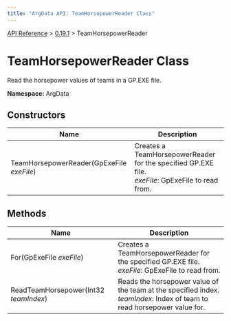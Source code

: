 ```yaml
---
title: "ArgData API: TeamHorsepowerReader Class"
---
```


[API Reference](/argdata/api) &gt; [0.19.1](/argdata/api/0.19.1) &gt; TeamHorsepowerReader

# TeamHorsepowerReader Class

Read the horsepower values of teams in a GP.EXE file.

**Namespace:** ArgData

## Constructors

<table class="table table-bordered table-striped ">
<thead>
  <tr>
    <th>Name</th>
    <th>Description</th>
  </tr>
</thead>
<tbody>
  <tr>
    <td>TeamHorsepowerReader(GpExeFile <em>exeFile</em>)</td>
    <td>Creates a TeamHorsepowerReader for the specified GP.EXE file.<br /><em>exeFile</em>: GpExeFile to read from.<br /></td>
  </tr>
</tbody>
</table>


## Methods

<table class="table table-bordered table-striped ">
<thead>
  <tr>
    <th>Name</th>
    <th>Description</th>
  </tr>
</thead>
<tbody>
  <tr>
    <td>For(GpExeFile <em>exeFile</em>)</td>
    <td>Creates a TeamHorsepowerReader for the specified GP.EXE file.<br /><em>exeFile</em>: GpExeFile to read from.<br /></td>
  </tr>
  <tr>
    <td>ReadTeamHorsepower(Int32 <em>teamIndex</em>)</td>
    <td>Reads the horsepower value of the team at the specified index.<br /><em>teamIndex</em>: Index of team to read horsepower value for.<br /></td>
  </tr>
</tbody>
</table>


